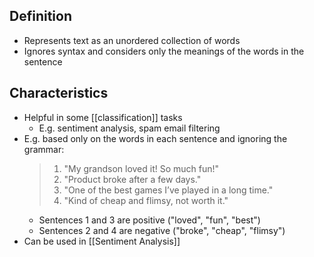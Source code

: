## Definition

- Represents text as an unordered collection of words
- Ignores syntax and considers only the meanings of the words in the sentence

## Characteristics

- Helpful in some [[classification]] tasks
	- E.g. sentiment analysis, spam email filtering
- E.g. based only on the words in each sentence and ignoring the grammar:
	> 1. "My grandson loved it! So much fun!"
	> 2. "Product broke after a few days."
	> 3. "One of the best games I’ve played in a long time."
	> 4. "Kind of cheap and flimsy, not worth it."
	- Sentences 1 and 3 are positive ("loved", "fun", "best")
	- Sentences 2 and 4 are negative ("broke", "cheap", "flimsy")
- Can be used in [[Sentiment Analysis]]
